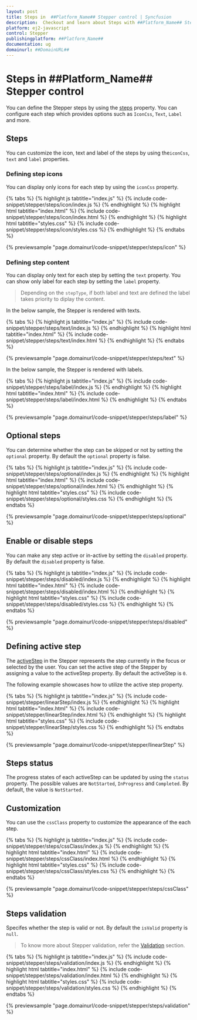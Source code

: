 ```yaml
---
layout: post
title: Steps in  ##Platform_Name## Stepper control | Syncfusion
description:  Checkout and learn about Steps with ##Platform_Name## Stepper control of Syncfusion Essential JS 2 and more details.
platform: ej2-javascript
control: Stepper
publishingplatform: ##Platform_Name##
documentation: ug
domainurl: ##DomainURL##
---
```


# Steps in ##Platform_Name## Stepper control

You can define the Stepper steps by using the [steps](https://ej2.syncfusion.com/javascript/documentation/api/stepper/#steps) property. You can configure each step which provides options such as `IconCss`, `Text`, `Label` and more.

## Steps

You can customize the icon, text and label of the steps by using the`iconCss`, `text` and `label` properties.

### Defining step icons

You can display only icons for each step by using the `iconCss` property.

{% tabs %}
{% highlight js tabtitle="index.js" %}
{% include code-snippet/stepper/steps/icon/index.js %}
{% endhighlight %}
{% highlight html tabtitle="index.html" %}
{% include code-snippet/stepper/steps/icon/index.html %}
{% endhighlight %}
{% highlight html tabtitle="styles.css" %}
{% include code-snippet/stepper/steps/icon/styles.css %}
{% endhighlight %}
{% endtabs %}

{% previewsample "page.domainurl/code-snippet/stepper/steps/icon" %}

### Defining step content

You can display only text for each step by setting the `text` property. You can show only label for each step by setting the `label` property.

> Depending on the `stepType`, if both label and text are defined the label takes priority to diplay the content.

In the below sample, the Stepper is rendered with texts.

{% tabs %}
{% highlight js tabtitle="index.js" %}
{% include code-snippet/stepper/steps/text/index.js %}
{% endhighlight %}
{% highlight html tabtitle="index.html" %}
{% include code-snippet/stepper/steps/text/index.html %}
{% endhighlight %}
{% endtabs %}

{% previewsample "page.domainurl/code-snippet/stepper/steps/text" %}

In the below sample, the Stepper is rendered with labels.

{% tabs %}
{% highlight js tabtitle="index.js" %}
{% include code-snippet/stepper/steps/label/index.js %}
{% endhighlight %}
{% highlight html tabtitle="index.html" %}
{% include code-snippet/stepper/steps/label/index.html %}
{% endhighlight %}
{% endtabs %}

{% previewsample "page.domainurl/code-snippet/stepper/steps/label" %}

## Optional steps

You can determine whether the step can be skipped or not by setting the `optional` property. By default the `optional` property is false.

{% tabs %}
{% highlight js tabtitle="index.js" %}
{% include code-snippet/stepper/steps/optional/index.js %}
{% endhighlight %}
{% highlight html tabtitle="index.html" %}
{% include code-snippet/stepper/steps/optional/index.html %}
{% endhighlight %}
{% highlight html tabtitle="styles.css" %}
{% include code-snippet/stepper/steps/optional/styles.css %}
{% endhighlight %}
{% endtabs %}

{% previewsample "page.domainurl/code-snippet/stepper/steps/optional" %}

## Enable or disable steps

You can make any step active or in-active by setting the `disabled` property. By default the `disabled` property is false.

{% tabs %}
{% highlight js tabtitle="index.js" %}
{% include code-snippet/stepper/steps/disabled/index.js %}
{% endhighlight %}
{% highlight html tabtitle="index.html" %}
{% include code-snippet/stepper/steps/disabled/index.html %}
{% endhighlight %}
{% highlight html tabtitle="styles.css" %}
{% include code-snippet/stepper/steps/disabled/styles.css %}
{% endhighlight %}
{% endtabs %}

{% previewsample "page.domainurl/code-snippet/stepper/steps/disabled" %}

## Defining active step

The [activeStep](https://ej2.syncfusion.com/javascript/documentation/api/stepper#activestep) in the Stepper represents the step currently in the focus or selected by the user. You can set the active step of the Stepper by assigning a value to the activeStep property. By default the activeStep is `0`.

The following example showcases how to utilize the active step property.

{% tabs %}
{% highlight js tabtitle="index.js" %}
{% include code-snippet/stepper/linearStep/index.js %}
{% endhighlight %}
{% highlight html tabtitle="index.html" %}
{% include code-snippet/stepper/linearStep/index.html %}
{% endhighlight %}
{% highlight html tabtitle="styles.css" %}
{% include code-snippet/stepper/linearStep/styles.css %}
{% endhighlight %}
{% endtabs %}

{% previewsample "page.domainurl/code-snippet/stepper/linearStep" %}

## Steps status

The progress states of each activeStep can be updated by using the `status` property. The possible values are `NotStarted`, `InProgress` and `Completed`. By default, the value is `NotStarted.`

## Customization

You can use the `cssClass` property to customize the appearance of the each step.

{% tabs %}
{% highlight js tabtitle="index.js" %}
{% include code-snippet/stepper/steps/cssClass/index.js %}
{% endhighlight %}
{% highlight html tabtitle="index.html" %}
{% include code-snippet/stepper/steps/cssClass/index.html %}
{% endhighlight %}
{% highlight html tabtitle="styles.css" %}
{% include code-snippet/stepper/steps/cssClass/styles.css %}
{% endhighlight %}
{% endtabs %}

{% previewsample "page.domainurl/code-snippet/stepper/steps/cssClass" %}

## Steps validation

Specifes whether the step is valid or not. By default the `isValid` property is `null`.

> To know more about Stepper validation, refer the [Validation](./stepper-validation#validating-steps) section.

{% tabs %}
{% highlight js tabtitle="index.js" %}
{% include code-snippet/stepper/steps/validation/index.js %}
{% endhighlight %}
{% highlight html tabtitle="index.html" %}
{% include code-snippet/stepper/steps/validation/index.html %}
{% endhighlight %}
{% highlight html tabtitle="styles.css" %}
{% include code-snippet/stepper/steps/validation/styles.css %}
{% endhighlight %}
{% endtabs %}

{% previewsample "page.domainurl/code-snippet/stepper/steps/validation" %}